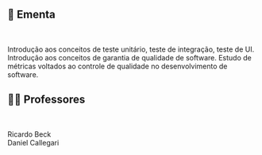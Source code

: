 ## :memo: Ementa

</br>

Introdução aos conceitos de teste unitário, teste de integração, teste de UI. 
Introdução aos conceitos de garantia de qualidade de software. 
Estudo de métricas voltados ao controle de qualidade no desenvolvimento de software.

## :man_teacher: Professores

</br>

Ricardo Beck
<br/>
Daniel Callegari
